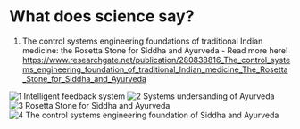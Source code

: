 
# What does science say?
1. The control systems engineering foundations of traditional Indian medicine: the Rosetta Stone for Siddha and Ayurveda - Read more here! https://www.researchgate.net/publication/280838816_The_control_systems_engineering_foundation_of_traditional_Indian_medicine_The_Rosetta_Stone_for_Siddha_and_Ayurveda

![1  Intelligent feedback system](https://user-images.githubusercontent.com/45972925/174414961-e9929730-fdf8-4566-b4fb-ea26da36d2d0.jpeg)
![2  Systems undersanding of Ayurveda](https://user-images.githubusercontent.com/45972925/174414981-4e8f1255-3a29-4595-a8e6-eb83d36cee18.jpeg)
![3  Rosetta Stone for Siddha and Ayurveda](https://user-images.githubusercontent.com/45972925/174414968-68cbf8cb-029a-4564-8f73-3413bb5ab7d5.jpeg)
![4  The control systems engineering foundation of Siddha and Ayurveda](https://user-images.githubusercontent.com/45972925/174414984-a3baefe6-30ab-4ed2-a5b6-b7aa830319ea.jpg)
